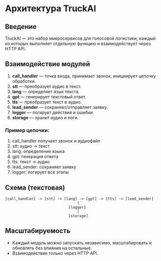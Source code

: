 # Архитектура TruckAI

## Введение
TruckAI — это набор микросервисов для голосовой логистики, каждый из которых выполняет отдельную функцию и взаимодействует через HTTP API.

## Взаимодействие модулей

1. **call_handler** — точка входа, принимает звонок, инициирует цепочку обработки.
2. **stt** — преобразует аудио в текст.
3. **lang** — определяет язык текста.
4. **gpt** — генерирует текстовый ответ.
5. **tts** — преобразует текст в аудио.
6. **lead_sender** — сохраняет/отправляет заявку.
7. **logger** — логирует действия и ошибки.
8. **storage** — хранит аудио и логи.

### Пример цепочки:
1. call_handler получает звонок и аудиофайл
2. stt: аудио → текст
3. lang: определение языка
4. gpt: генерация ответа
5. tts: текст → аудио
6. lead_sender: сохраняет заявку
7. logger: логирует все этапы

## Схема (текстовая)

```
[call_handler] -> [stt] -> [lang] -> [gpt] -> [tts] -> [lead_sender]
                                 |
                             [logger]
                                 |
                             [storage]
```

## Масштабируемость
- Каждый модуль можно запускать независимо, масштабировать и обновлять без влияния на остальные.
- Взаимодействие только через HTTP API. 